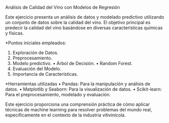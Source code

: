Análisis de Calidad del Vino con Modelos de Regresión

Este ejercicio presenta un análisis de datos y modelado predictivo utilizando un conjunto de datos sobre la calidad del vino. El objetivo principal es predecir la calidad del vino basándose en diversas características químicas y físicas.

*Puntos iniciales empleados:
1. Exploración de Datos.
2. Preprocesamiento.
3. Modelo predictivo.
   • Árbol de Decisión.
   • Random Forest.
4. Evaluación del Modelo.
5. Importancia de Características.

*Herramientas utilizadas
• Pandas: Para la manipulación y análisis de datos.
• Matplotlib y Seaborn: Para la visualización de datos.
• Scikit-learn: Para el preprocesamiento, modelado y evaluación.

Este ejercicio proporciona una comprensión práctica de cómo aplicar técnicas de machine learning para resolver problemas del mundo real, específicamente en el contexto de la industria vitivinícola.